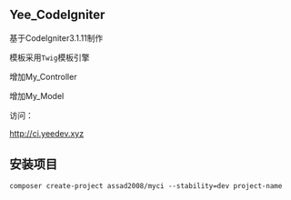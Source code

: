 ## Yee_CodeIgniter

基于CodeIgniter3.1.11制作
 
模板采用`Twig`模板引擎  

增加My_Controller

增加My_Model  

访问：  

<http://ci.yeedev.xyz>


## 安装项目

`composer create-project assad2008/myci --stability=dev project-name`

